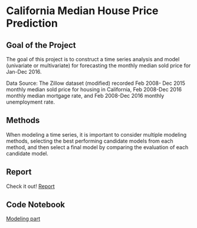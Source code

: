 # California Median House Price Prediction 

## Goal of the Project 
The goal of this project is to construct a time series analysis and model (univariate or multivariate) for forecasting the monthly median sold price for Jan-Dec 2016.

Data Source: The Zillow dataset (modified) recorded Feb 2008- Dec 2015 monthly median sold price for housing in California, Feb 2008-Dec 2016 monthly median mortgage rate, and Feb 2008-Dec 2016 monthly unemployment rate.

## Methods
When modeling a time series, it is important to consider multiple modeling methods, selecting the best performing candidate models from each method, and then select a final model by comparing the evaluation of each candidate model.

## Report
Check it out! [Report](https://github.com/hongjungg666/California-median-house-price-prediction_TS/blob/master/Time%20Series%20Final%20Project%20Report.pdf)

## Code Notebook
[Modeling part](https://github.com/hongjungg666/California-median-house-price-prediction_TS/blob/master/House_Prediction.ipynb)
